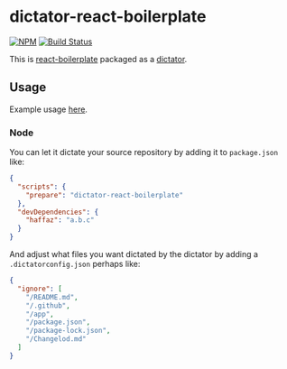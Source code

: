# dictator-react-boilerplate

[![NPM](https://img.shields.io/npm/v/dictator-react-boilerplate.svg?style=flat-square)](https://www.npmjs.com/package/dictator-react-boilerplate)
[![Build Status](https://travis-ci.org/tomasbjerre/dictator-react-boilerplate.svg?branch=master)](https://travis-ci.org/tomasbjerre/dictator-react-boilerplate)

This is [react-boilerplate](https://github.com/react-boilerplate/react-boilerplate) packaged as a [dictator](https://github.com/tomasbjerre/dictator-builder).

## Usage

Example usage [here](https://github.com/tomasbjerre/dictator-react-boilerplate-example).

### Node

You can let it dictate your source repository by adding it to `package.json` like:

```json
{
  "scripts": {
    "prepare": "dictator-react-boilerplate"
  },
  "devDependencies": {
    "haffaz": "a.b.c"
  }
}
```

And adjust what files you want dictated by the dictator by adding a `.dictatorconfig.json` perhaps like:

```json
{
  "ignore": [
    "/README.md",
    "/.github",
    "/app",
    "/package.json",
    "/package-lock.json",
    "/Changelod.md"
  ]
}
```
